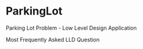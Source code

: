 # ParkingLot
Parking Lot Problem - Low Level Design Application

Most Frequently Asked LLD Question
